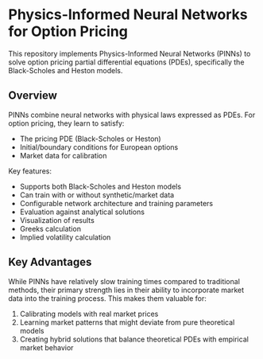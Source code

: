 # Physics-Informed Neural Networks for Option Pricing

This repository implements Physics-Informed Neural Networks (PINNs) to solve option pricing partial differential equations (PDEs), specifically the Black-Scholes and Heston models.

## Overview

PINNs combine neural networks with physical laws expressed as PDEs. For option pricing, they learn to satisfy:
- The pricing PDE (Black-Scholes or Heston)
- Initial/boundary conditions for European options
- Market data for calibration

Key features:
- Supports both Black-Scholes and Heston models
- Can train with or without synthetic/market data
- Configurable network architecture and training parameters
- Evaluation against analytical solutions
- Visualization of results
- Greeks calculation
- Implied volatility calculation

## Key Advantages

While PINNs have relatively slow training times compared to traditional methods, their primary strength lies in their ability to incorporate market data into the training process. This makes them valuable for:
1. Calibrating models with real market prices
2. Learning market patterns that might deviate from pure theoretical models
3. Creating hybrid solutions that balance theoretical PDEs with empirical market behavior
